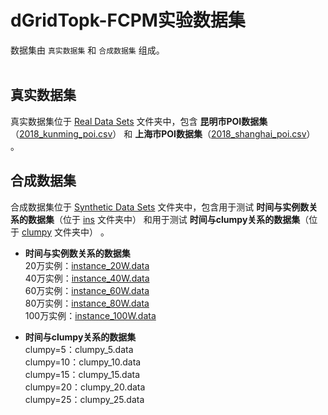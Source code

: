dGridTopk-FCPM实验数据集<br>
======

数据集由 `真实数据集` 和 `合成数据集` 组成。<br>
<br>

真实数据集<br>
-------
真实数据集位于 [Real Data Sets](https://github.com/stykel/dGridTopk-FCPM/tree/main/Real%20Data%20Sets) 文件夹中，包含 **昆明市POI数据集**（[2018_kunming_poi.csv](https://github.com/stykel/dGridTopk-FCPM/blob/main/Real%20Data%20Sets/2018_kunming_poi.csv)） 和 **上海市POI数据集**（[2018_shanghai_poi.csv](https://github.com/stykel/dGridTopk-FCPM/blob/main/Real%20Data%20Sets/2018_shanghai_poi.csv)） 。
<br>

合成数据集<br>
------- 
合成数据集位于 [Synthetic Data Sets](https://github.com/stykel/dGridTopk-FCPM/tree/main/Synthetic%20Data%20Sets) 文件夹中，包含用于测试 **时间与实例数关系的数据集**（位于 [ins](https://github.com/stykel/dGridTopk-FCPM/tree/main/Synthetic%20Data%20Sets/ins) 文件夹中） 和用于测试 **时间与clumpy关系的数据集**（位于 [clumpy](https://github.com/stykel/dGridTopk-FCPM/tree/main/Synthetic%20Data%20Sets/clumpy) 文件夹中） 。
<br>

* **时间与实例数关系的数据集**<br>
  20万实例：[instance_20W.data](https://github.com/stykel/dGridTopk-FCPM/blob/main/Synthetic%20Data%20Sets/ins/instance_20W.data) <br>
  40万实例：[instance_40W.data](https://github.com/stykel/dGridTopk-FCPM/blob/main/Synthetic%20Data%20Sets/ins/instance_40W.data) <br>
  60万实例：[instance_60W.data](https://github.com/stykel/dGridTopk-FCPM/blob/main/Synthetic%20Data%20Sets/ins/instance_60W.data) <br>
  80万实例：[instance_80W.data](https://github.com/stykel/dGridTopk-FCPM/blob/main/Synthetic%20Data%20Sets/ins/instance_80W.data) <br>
  100万实例：[instance_100W.data](https://github.com/stykel/dGridTopk-FCPM/blob/main/Synthetic%20Data%20Sets/ins/instance_100W.data) <br>

* **时间与clumpy关系的数据集**<br>
  clumpy=5：clumpy_5.data<br>
  clumpy=10：clumpy_10.data<br>
  clumpy=15：clumpy_15.data<br>
  clumpy=20：clumpy_20.data<br>
  clumpy=25：clumpy_25.data<br>
